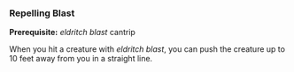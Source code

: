 ### Repelling Blast
**Prerequisite:** *eldritch blast* cantrip

When you hit a creature with *eldritch blast*, you can push the creature up to 10 feet away from you in a straight line.
